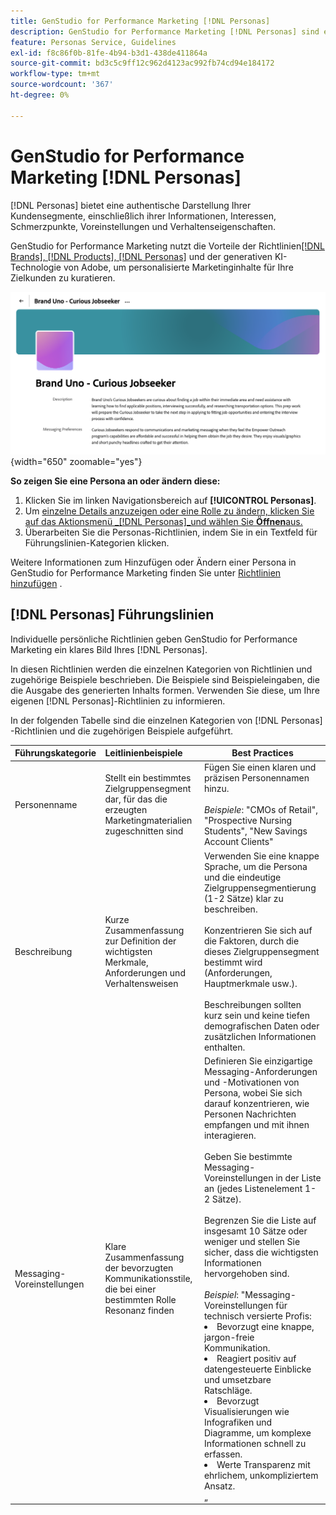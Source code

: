 ```yaml
---
title: GenStudio for Performance Marketing [!DNL Personas]
description: GenStudio for Performance Marketing [!DNL Personas] sind eine wahre Darstellung Ihrer Kundensegmente, um deren Interessen, Schmerzpunkte, Voreinstellungen und Verhaltenseigenschaften zu erfassen.
feature: Personas Service, Guidelines
exl-id: f8c86f0b-81fe-4b94-b3d1-438de411864a
source-git-commit: bd3c5c9ff12c962d4123ac992fb74cd94e184172
workflow-type: tm+mt
source-wordcount: '367'
ht-degree: 0%

---
```


# GenStudio for Performance Marketing [!DNL Personas]

[!DNL Personas] bietet eine authentische Darstellung Ihrer Kundensegmente, einschließlich ihrer Informationen, Interessen, Schmerzpunkte, Voreinstellungen und Verhaltenseigenschaften.

GenStudio for Performance Marketing nutzt die Vorteile der Richtlinien[[!DNL Brands], [!DNL Products], [!DNL Personas]](overview.md) und der generativen KI-Technologie von Adobe, um personalisierte Marketinginhalte für Ihre Zielkunden zu kuratieren. &#x200B;

![[!DNL Personas] Führungslinien in GenStudio for Performance Marketing](/help/assets/personas-guidelines.png){width="650" zoomable="yes"}

**So zeigen Sie eine Persona an oder ändern diese:**

1. Klicken Sie im linken Navigationsbereich auf **[!UICONTROL Personas]**.
1. Um [ einzelne Details anzuzeigen oder eine Rolle zu ändern, klicken Sie auf das Aktionsmenü _[!DNL Personas]_und wählen Sie **Öffnen**aus.](add-guidelines.md#manage-personas)
1. Überarbeiten Sie die Personas-Richtlinien, indem Sie in ein Textfeld für Führungslinien-Kategorien klicken.

Weitere Informationen zum Hinzufügen oder Ändern einer Persona in GenStudio for Performance Marketing finden Sie unter [Richtlinien hinzufügen](add-guidelines.md) .

## [!DNL Personas] Führungslinien

Individuelle persönliche Richtlinien geben GenStudio for Performance Marketing ein klares Bild Ihres [!DNL Personas].

In diesen Richtlinien werden die einzelnen Kategorien von Richtlinien und zugehörige Beispiele beschrieben. Die Beispiele sind Beispieleingaben, die die Ausgabe des generierten Inhalts formen. Verwenden Sie diese, um Ihre eigenen [!DNL Personas]-Richtlinien zu informieren.

In der folgenden Tabelle sind die einzelnen Kategorien von [!DNL Personas] -Richtlinien und die zugehörigen Beispiele aufgeführt.

| Führungskategorie | Leitlinienbeispiele | Best Practices |
| ------------------| :---------- |-------------|
| Personenname | Stellt ein bestimmtes Zielgruppensegment dar, für das die erzeugten Marketingmaterialien zugeschnitten sind | Fügen Sie einen klaren und präzisen Personennamen hinzu.<br><br>_Beispiele_: &quot;CMOs of Retail&quot;, &quot;Prospective Nursing Students&quot;, &quot;New Savings Account Clients&quot; |
| Beschreibung | Kurze Zusammenfassung zur Definition der wichtigsten Merkmale, Anforderungen und Verhaltensweisen | Verwenden Sie eine knappe Sprache, um die Persona und die eindeutige Zielgruppensegmentierung (1-2 Sätze) klar zu beschreiben.<br><br>Konzentrieren Sie sich auf die Faktoren, durch die dieses Zielgruppensegment bestimmt wird (Anforderungen, Hauptmerkmale usw.).<br><br>Beschreibungen sollten kurz sein und keine tiefen demografischen Daten oder zusätzlichen Informationen enthalten. |
| Messaging-Voreinstellungen | Klare Zusammenfassung der bevorzugten Kommunikationsstile, die bei einer bestimmten Rolle Resonanz finden | Definieren Sie einzigartige Messaging-Anforderungen und -Motivationen von Persona, wobei Sie sich darauf konzentrieren, wie Personen Nachrichten empfangen und mit ihnen interagieren.<br><br>Geben Sie bestimmte Messaging-Voreinstellungen in der Liste an (jedes Listenelement 1-2 Sätze).<br><br>Begrenzen Sie die Liste auf insgesamt 10 Sätze oder weniger und stellen Sie sicher, dass die wichtigsten Informationen hervorgehoben sind.<br><br>_Beispiel_: &quot;Messaging-Voreinstellungen für technisch versierte Profis:<li>Bevorzugt eine knappe, jargon-freie Kommunikation.</li><li>Reagiert positiv auf datengesteuerte Einblicke und umsetzbare Ratschläge.</li><li>Bevorzugt Visualisierungen wie Infografiken und Diagramme, um komplexe Informationen schnell zu erfassen.</li><li>Werte Transparenz mit ehrlichem, unkompliziertem Ansatz.</li>„ |
